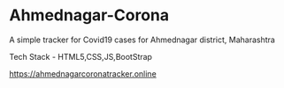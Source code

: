 # Ahmednagar-Corona
A simple tracker for Covid19 cases for Ahmednagar district, Maharashtra 

Tech Stack - HTML5,CSS,JS,BootStrap

https://ahmednagarcoronatracker.online 
